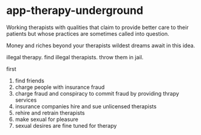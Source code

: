 # app-therapy-underground
Working therapists with qualities that claim to provide better care to their patients but whose practices are sometimes called into question.

Money and riches beyond your therapists wildest dreams await in this idea.

illegal therapy. find illegal therapists. throw them in jail.

first
1. find friends
2. charge people with insurance fraud
3. charge fraud and conspiracy to commit fraud by providing thrapy services
4. insurance companies hire and sue unlicensed therapists
5. rehire and retrain therapists
6. make sexual for pleasure
7. sexual desires are fine tuned for therapy
